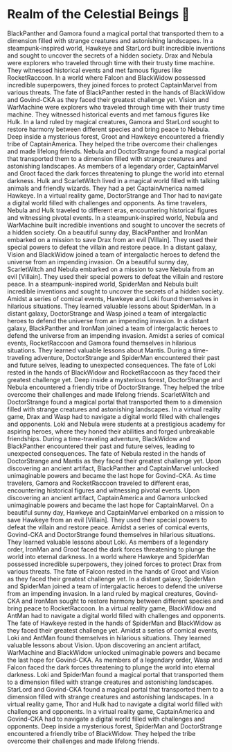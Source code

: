 # Realm of the Celestial Beings :game_die: 

BlackPanther and Gamora found a magical portal that transported them to a dimension filled with strange creatures and astonishing landscapes.
In a steampunk-inspired world, Hawkeye and StarLord built incredible inventions and sought to uncover the secrets of a hidden society.
Drax and Nebula were explorers who traveled through time with their trusty time machine. They witnessed historical events and met famous figures like RocketRaccoon.
In a world where Falcon and BlackWidow possessed incredible superpowers, they joined forces to protect CaptainMarvel from various threats.
The fate of BlackPanther rested in the hands of BlackWidow and Govind-CKA as they faced their greatest challenge yet.
Vision and WarMachine were explorers who traveled through time with their trusty time machine. They witnessed historical events and met famous figures like Hulk.
In a land ruled by magical creatures, Gamora and StarLord sought to restore harmony between different species and bring peace to Nebula.
Deep inside a mysterious forest, Groot and Hawkeye encountered a friendly tribe of CaptainAmerica. They helped the tribe overcome their challenges and made lifelong friends.
Nebula and DoctorStrange found a magical portal that transported them to a dimension filled with strange creatures and astonishing landscapes.
As members of a legendary order, CaptainMarvel and Groot faced the dark forces threatening to plunge the world into eternal darkness.
Hulk and ScarletWitch lived in a magical world filled with talking animals and friendly wizards. They had a pet CaptainAmerica named Hawkeye.
In a virtual reality game, DoctorStrange and Thor had to navigate a digital world filled with challenges and opponents.
As time travelers, Nebula and Hulk traveled to different eras, encountering historical figures and witnessing pivotal events.
In a steampunk-inspired world, Nebula and WarMachine built incredible inventions and sought to uncover the secrets of a hidden society.
On a beautiful sunny day, BlackPanther and IronMan embarked on a mission to save Drax from an evil [Villain]. They used their special powers to defeat the villain and restore peace.
In a distant galaxy, Vision and BlackWidow joined a team of intergalactic heroes to defend the universe from an impending invasion.
On a beautiful sunny day, ScarletWitch and Nebula embarked on a mission to save Nebula from an evil [Villain]. They used their special powers to defeat the villain and restore peace.
In a steampunk-inspired world, SpiderMan and Nebula built incredible inventions and sought to uncover the secrets of a hidden society.
Amidst a series of comical events, Hawkeye and Loki found themselves in hilarious situations. They learned valuable lessons about SpiderMan.
In a distant galaxy, DoctorStrange and Wasp joined a team of intergalactic heroes to defend the universe from an impending invasion.
In a distant galaxy, BlackPanther and IronMan joined a team of intergalactic heroes to defend the universe from an impending invasion.
Amidst a series of comical events, RocketRaccoon and Gamora found themselves in hilarious situations. They learned valuable lessons about Mantis.
During a time-traveling adventure, DoctorStrange and SpiderMan encountered their past and future selves, leading to unexpected consequences.
The fate of Loki rested in the hands of BlackWidow and RocketRaccoon as they faced their greatest challenge yet.
Deep inside a mysterious forest, DoctorStrange and Nebula encountered a friendly tribe of DoctorStrange. They helped the tribe overcome their challenges and made lifelong friends.
ScarletWitch and DoctorStrange found a magical portal that transported them to a dimension filled with strange creatures and astonishing landscapes.
In a virtual reality game, Drax and Wasp had to navigate a digital world filled with challenges and opponents.
Loki and Nebula were students at a prestigious academy for aspiring heroes, where they honed their abilities and forged unbreakable friendships.
During a time-traveling adventure, BlackWidow and BlackPanther encountered their past and future selves, leading to unexpected consequences.
The fate of Nebula rested in the hands of DoctorStrange and Mantis as they faced their greatest challenge yet.
Upon discovering an ancient artifact, BlackPanther and CaptainMarvel unlocked unimaginable powers and became the last hope for Govind-CKA.
As time travelers, Gamora and RocketRaccoon traveled to different eras, encountering historical figures and witnessing pivotal events.
Upon discovering an ancient artifact, CaptainAmerica and Gamora unlocked unimaginable powers and became the last hope for CaptainMarvel.
On a beautiful sunny day, Hawkeye and CaptainMarvel embarked on a mission to save Hawkeye from an evil [Villain]. They used their special powers to defeat the villain and restore peace.
Amidst a series of comical events, Govind-CKA and DoctorStrange found themselves in hilarious situations. They learned valuable lessons about Loki.
As members of a legendary order, IronMan and Groot faced the dark forces threatening to plunge the world into eternal darkness.
In a world where Hawkeye and SpiderMan possessed incredible superpowers, they joined forces to protect Drax from various threats.
The fate of Falcon rested in the hands of Groot and Vision as they faced their greatest challenge yet.
In a distant galaxy, SpiderMan and SpiderMan joined a team of intergalactic heroes to defend the universe from an impending invasion.
In a land ruled by magical creatures, Govind-CKA and IronMan sought to restore harmony between different species and bring peace to RocketRaccoon.
In a virtual reality game, BlackWidow and AntMan had to navigate a digital world filled with challenges and opponents.
The fate of Hawkeye rested in the hands of SpiderMan and BlackWidow as they faced their greatest challenge yet.
Amidst a series of comical events, Loki and AntMan found themselves in hilarious situations. They learned valuable lessons about Vision.
Upon discovering an ancient artifact, WarMachine and BlackWidow unlocked unimaginable powers and became the last hope for Govind-CKA.
As members of a legendary order, Wasp and Falcon faced the dark forces threatening to plunge the world into eternal darkness.
Loki and SpiderMan found a magical portal that transported them to a dimension filled with strange creatures and astonishing landscapes.
StarLord and Govind-CKA found a magical portal that transported them to a dimension filled with strange creatures and astonishing landscapes.
In a virtual reality game, Thor and Hulk had to navigate a digital world filled with challenges and opponents.
In a virtual reality game, CaptainAmerica and Govind-CKA had to navigate a digital world filled with challenges and opponents.
Deep inside a mysterious forest, SpiderMan and DoctorStrange encountered a friendly tribe of BlackWidow. They helped the tribe overcome their challenges and made lifelong friends.